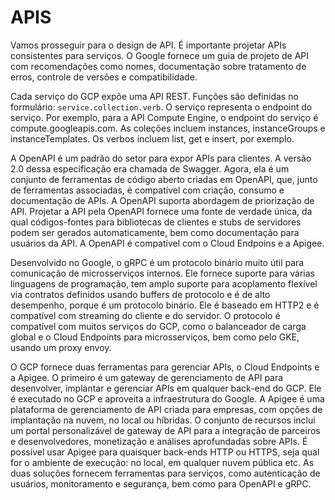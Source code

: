 # APIS

Vamos prosseguir para o design de API. É importante projetar APIs consistentes para serviços. O Google fornece um guia de projeto de API com recomendações como nomes, documentação sobre tratamento de erros, controle de versões e compatibilidade.

Cada serviço do GCP expõe uma API REST. Funções são definidas no formulário: `service.collection.verb`. O serviço representa o endpoint do serviço. Por exemplo, para a API Compute Engine, o endpoint do serviço é compute.googleapis.com. As coleções incluem instances, instanceGroups e instanceTemplates. Os verbos incluem list, get e insert, por exemplo.

A OpenAPI é um padrão do setor para expor APIs para clientes. A versão 2.0 dessa especificação era chamada de Swagger. Agora, ela é um conjunto de ferramentas de código aberto criadas em OpenAPI, que, junto de ferramentas associadas, é compatível com criação, consumo e documentação de APIs. A OpenAPI suporta abordagem de priorização de API. Projetar a API pela OpenAPI fornece uma fonte de verdade única, da qual códigos-fontes para bibliotecas de clientes e stubs de servidores podem ser gerados automaticamente, bem como documentação para usuários da API. A OpenAPI é compatível com o Cloud Endpoins e a Apigee.

Desenvolvido no Google, o gRPC é um protocolo binário muito útil para comunicação de microsserviços internos. Ele fornece suporte para várias linguagens de programação, tem amplo suporte para acoplamento flexível via contratos definidos usando buffers de protocolo e é de alto desempenho, porque é um protocolo binário. Ele é baseado em HTTP2 e é compatível com streaming do cliente e do servidor. O protocolo é compatível com muitos serviços do GCP, como o balanceador de carga global e o Cloud Endpoints para microsserviços, bem como pelo GKE, usando um proxy envoy.

O GCP fornece duas ferramentas para gerenciar APIs, o Cloud Endpoints e a Apigee. O primeiro é um gateway de gerenciamento de API para desenvolver, implantar e gerenciar APIs em qualquer back-end do GCP. Ele é executado no GCP e aproveita a infraestrutura do Google. A Apigee é uma plataforma de gerenciamento de API criada para empresas, com opções de implantação na nuvem, no local ou híbridas. O conjunto de recursos inclui um portal personalizável de gateway de API para a integração de parceiros e desenvolvedores, monetização e análises aprofundadas sobre APIs. É possível usar Apigee para quaisquer back-ends HTTP ou HTTPS, seja qual for o ambiente de execução: no local, em qualquer nuvem pública etc. As duas soluções fornecem ferramentas para serviços, como autenticação de usuários, monitoramento e segurança, bem como para OpenAPI e gRPC.
